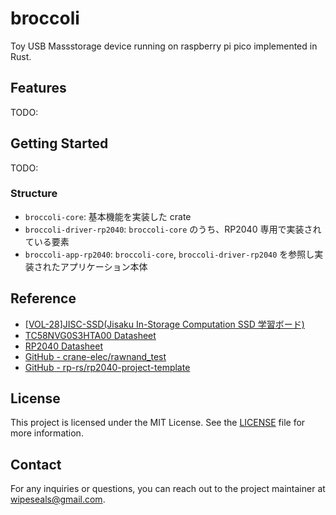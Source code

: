 # broccoli

Toy USB Massstorage device running on raspberry pi pico implemented in Rust.

## Features

TODO:

## Getting Started

TODO:

### Structure

- `broccoli-core`: 基本機能を実装した crate
- `broccoli-driver-rp2040`: `broccoli-core` のうち、RP2040 専用で実装されている要素
- `broccoli-app-rp2040`: `broccoli-core`, `broccoli-driver-rp2040` を参照し実装されたアプリケーション本体

## Reference

- [[VOL-28]JISC-SSD(Jisaku In-Storage Computation SSD 学習ボード)](https://crane-elec.co.jp/products/vol-28/)
- [TC58NVG0S3HTA00 Datasheet](https://www.kioxia.com/content/dam/kioxia/newidr/productinfo/datasheet/201910/DST_TC58NVG0S3HTA00-TDE_EN_31435.pdf)
- [RP2040 Datasheet](https://datasheets.raspberrypi.com/rp2040/rp2040-datasheet.pdf)
- [GitHub - crane-elec/rawnand_test](https://github.com/crane-elec/rawnand_test)
- [GitHub - rp-rs/rp2040-project-template](https://github.com/rp-rs/rp2040-project-template)

## License

This project is licensed under the MIT License. See the [LICENSE](LICENSE) file for more information.

## Contact

For any inquiries or questions, you can reach out to the project maintainer at [wipeseals@gmail.com](mailto:wipeseals@gmail.com).
